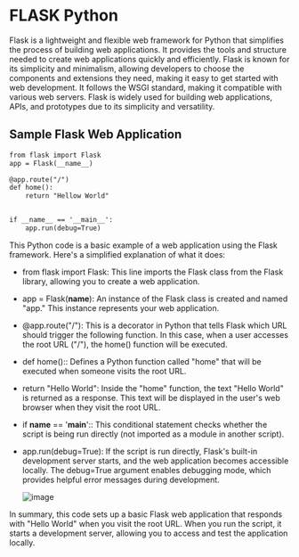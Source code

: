 # FLASK Python 
Flask is a lightweight and flexible web framework for Python that simplifies the process of building web applications. It provides the tools and structure needed to create web applications quickly and efficiently. Flask is known for its simplicity and minimalism, allowing developers to choose the components and extensions they need, making it easy to get started with web development. It follows the WSGI standard, making it compatible with various web servers. Flask is widely used for building web applications, APIs, and prototypes due to its simplicity and versatility.


##  Sample Flask Web Application

```diff
from flask import Flask
app = Flask(__name__)

@app.route("/")
def home():
    return "Hellow World"


if __name__ == '__main__':
    app.run(debug=True)
```
This Python code is a basic example of a web application using the Flask framework. Here's a simplified explanation of what it does:

- from flask import Flask: This line imports the Flask class from the Flask library, allowing you to create a web application.

- app = Flask(__name__): An instance of the Flask class is created and named "app." This instance represents your web application.

- @app.route("/"): This is a decorator in Python that tells Flask which URL should trigger the following function. In this case, when a user accesses the root URL ("/"), the home() function will be executed.

- def home():: Defines a Python function called "home" that will be executed when someone visits the root URL.

- return "Hello World": Inside the "home" function, the text "Hello World" is returned as a response. This text will be displayed in the user's web browser when they visit the root URL.

- if __name__ == '__main__':: This conditional statement checks whether the script is being run directly (not imported as a module in another script).

- app.run(debug=True): If the script is run directly, Flask's built-in development server starts, and the web application becomes accessible locally. The debug=True argument enables debugging mode, which provides helpful error messages during development.

  ![image](https://github.com/HoNtErBoT/Embedded-code/assets/109785046/2a6dff03-22bd-4154-805f-c20964629a20)


In summary, this code sets up a basic Flask web application that responds with "Hello World" when you visit the root URL. When you run the script, it starts a development server, allowing you to access and test the application locally.
